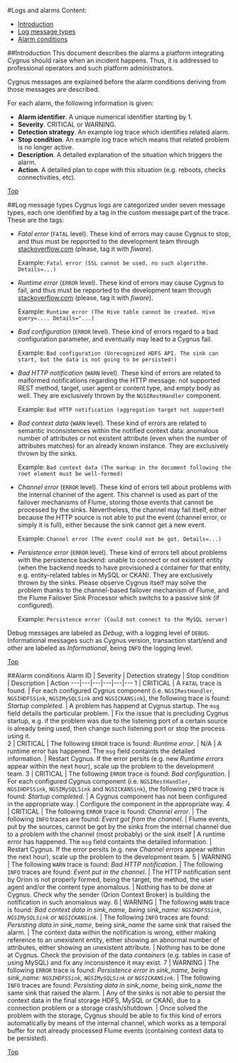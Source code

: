 #<a name="top"></a>Logs and alarms
Content:

* [Introduction](#section1)
* [Log message types](#section2)
* [Alarm conditions](#seciton3)

##<a name="section1"></a>Introduction
This document describes the alarms a platform integrating Cygnus should raise when an incident happens. Thus, it is addressed to professional operators and such platform administrators.

Cygnus messages are explained before the alarm conditions deriving from those messages are described.

For each alarm, the following information is given:

* <b>Alarm identifier</b>. A unique numerical identifier starting by 1.
* <b>Severity</b>. CRITICAL or WARNING.
* <b>Detection strategy</b>. An example log trace which identifies related alarm.
* <b>Stop condition</b>. An example log trace which means that related problem is no longer active.
* <b>Description</b>. A detailed explanation of the situation which triggers the alarm.
* <b>Action</b>. A detailed plan to cope with this situation (e.g. reboots, checks connectivities, etc).

[Top](#top)

##<a name="section2"></a>Log message types
Cygnus logs are categorized under seven message types, each one identified by a tag in the custom message part of the trace. These are the tags:

* <i>Fatal error</i> (`FATAL` level). These kind of errors may cause Cygnus to stop, and thus must be repported to the development team through [stackoverflow.com](http://stackoverflow.com/search?q=fiware) (please, tag it with <i>fiware</i>).

    Example: `Fatal error (SSL cannot be used, no such algorithm. Details=...)`
* <i>Runtime error</i> (`ERROR` level). These kind of errors may cause Cygnus to fail, and thus must be repported to the development team through [stackoverflow.com](http://stackoverflow.com/search?q=fiware) (please, tag it with <i>fiware</i>).

    Example: `Runtime error (The Hive table cannot be created. Hive query=.... Details="...)`
* <i>Bad configuration</i> (`ERROR` level). These kind of errors regard to a bad configuration parameter, and eventually may lead to a Cygnus fail.

    Example: `Bad configuration (Unrecognized HDFS API. The sink can start, but the data is not going to be persisted!)`
* <i>Bad HTTP notification</i> (`WARN` level). These kind of errors are related to malformed notifications regarding the HTTP message: not supported REST method, target, user agent or content type, and empty body as well. They are exclusively thrown by the `NGSIRestHandler` component.  

    Example: `Bad HTTP notification (aggregation target not supported)`
* <i>Bad context data</i> (`WARN` level). These kind of errors are related to semantic inconsistences within the notified context data: anomalous number of attributes or not existent attribute (even when the number of attributes matches) for an already known instance. They are exclusively thrown by the sinks.

    Example: `Bad context data (The markup in the document following the root element must be well-formed)`
* <i>Channel error</i> (`ERROR` level). These kind of errors tell about problems with the internal channel of the agent. This channel is used as part of the failover mechanisms of Flume, storing those events that cannot be processed by the sinks. Nevertheless, the channel may fail itself, either because the HTTP source is not able to put the event (channel error, or simply it is full), either because the sink cannot get a new event.

    Example: `Channel error (The event could not be got. Details=...)`
* <i>Persistence error</i> (`ERROR` level). These kind of errors tell about problems with the persistence backend: unable to connect or not existent entity (when the backend needs to have provisioned a container for that entity, e.g. entity-related tables in MySQL or CKAN). They are exclusively thrown by the sinks. Please observe Cygnus itself may solve the problem thanks to the channel-based failover mechanism of Flume, and the Flume Failover Sink Processor which switchs to a passive sink (if configured).

    Example: `Persistence error (Could not connect to the MySQL server)`

Debug messages are labeled as <i>Debug</i>, with a logging level of `DEBUG`. Informational messages such as Cygnus version, transaction start/end and other are labeled as <i>Informational</i>, being `INFO` the logging level.

[Top](#top)

##<a name="section3"></a>Alarm conditions
Alarm ID | Severity | Detection strategy | Stop condition | Description | Action
---|---|---|---|---|---
1 | CRITICAL | A `FATAL` trace is found. | For each configured Cygnus component (i.e. `NGSIRestHandler`, `NGSIHDFSSink`, `NGSIMySQLSink` and `NGSICKANSink`), the following trace is found: <i>Startup completed</i>. | A problem has happend at Cygnus startup. The `msg` field details the particular problem. | Fix the issue that is precluding Cygnus startup, e.g. if the problem was due to the listening port of a certain source is already being used, then change such listening port or stop the process using it.  
2 | CRITICAL | The following `ERROR` trace is found: <i>Runtime error</i>. | N/A | A runtime error has happened. The `msg` field containts the detailed information. | Restart Cygnus. If the error persits (e.g. new <i>Runtime errors</i> appear within the next hour), scale up the problem to the development team.
3 | CRITICAL | The following `ERROR` trace is found: <i>Bad configuration</i>. | For each configured Cygnus component (i.e. `NGSIRestHandler`, `NGSIHDFSSink`, `NGSIMySQLSink` and `NGSICKANSink`), the following `INFO` trace is found: <i>Startup completed</i>. | A Cygnus component has not been configured in the appropriate way. | Configure the component in the appropriate way.
4 | CRITICAL | The following `ERROR` trace is found: <i>Channel error</i>. | The following `INFO` traces are found: <i>Event got from the channel</i>. | Flume events, put by the sources, cannot be got by the sinks from the internal channel due to a problem with the channel (most probably) or the sink itself | A runtime error has happened. The `msg` field containts the detailed information. | Restart Cygnus. If the error persits (e.g. new <i>Channel errors</i> appear within the next hour), scale up the problem to the development team.
5 | WARNING | The following `WARN` trace is found: <i>Bad HTTP notification</i>. | The following `INFO` traces are found: <i>Event put in the channel</i>. | The HTTP notification sent by Orion is not properly formed, being the target, the method, the user agent and/or the content type anomalous. | Nothing has to be done at Cygnus. Check why the sender (Orion Context Broker) is building the notification in such anomalous way.
6 | WARNING | The following `WARN` trace is found: <i>Bad context data in sink_name, being <i>sink_name</i>: `NGSIHDFSSink`, `NGSIMySQLSink` or `NGSICKANSink`</i>. | The following `INFO` traces are found: <i>Persisting data in sink_name</i>, being <i>sink_name</i> the same sink that raised the alarm. | The context data within the notification is wrong, either making reference to an unexistent entity, either showing an abnormal number of attributes, either showing an unexistent attribute. | Nothing has to be done at Cygnus. Check the provision of the data <i>containers</i> (e.g. tables in case of using MySQL) and fix any inconsistence it may exist.
7 | WARNING | The following `ERROR` trace is found: <i>Persistence error in sink_name, being <i>sink_name</i>: `NGSIHDFSSink`, `NGSIMySQLSink` or `NGSICKANSink`</i>. | The following `INFO` traces are found: <i>Persisting data in sink_name</i>, being <i>sink_name</i> the same sink that raised the alarm. | Any of the sinks is not able to persist the context data in the final storage HDFS, MySQL or CKAN), due to a connection problem or a storage crash/shutdown. | Once solved the problem with the storage, Cygnus should be able to fix this kind of errors automatically by means of the internal channel, which works as a temporal buffer for not already processed Flume events (containing context data to be persisted).

[Top](#top)
